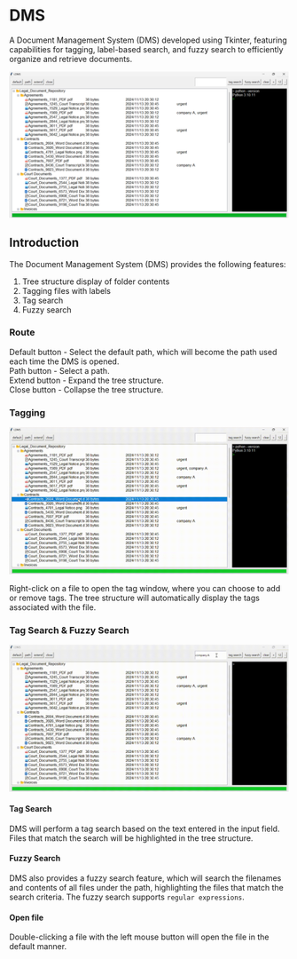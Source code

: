 # DMS
A Document Management System (DMS) developed using Tkinter, featuring capabilities for tagging, label-based search, and fuzzy search to efficiently organize and retrieve documents.

![DMS](images/DMS.png)

## Introduction

The Document Management System (DMS) provides the following features:
1. Tree structure display of folder contents
2. Tagging files with labels
3. Tag search
4. Fuzzy search

### Route

Default button - Select the default path, which will become the path used each time the DMS is opened.  
Path button - Select a path.  
Extend button - Expand the tree structure.  
Close button - Collapse the tree structure.

### Tagging

![DEMO2](images/update_tag.gif)

Right-click on a file to open the tag window, where you can choose to add or remove tags. The tree structure will automatically display the tags associated with the file.


### Tag Search & Fuzzy Search

![DEMO1](images/search_and_open.gif)

#### Tag Search

DMS will perform a tag search based on the text entered in the input field. Files that match the search will be highlighted in the tree structure.

#### Fuzzy Search

DMS also provides a fuzzy search feature, which will search the filenames and contents of all files under the path, highlighting the files that match the search criteria. The fuzzy search supports `regular expressions`.

#### Open file

Double-clicking a file with the left mouse button will open the file in the default manner.


